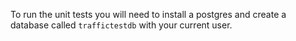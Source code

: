To run the unit tests you will need to install a postgres and create a database called `traffictestdb` with your current user.
